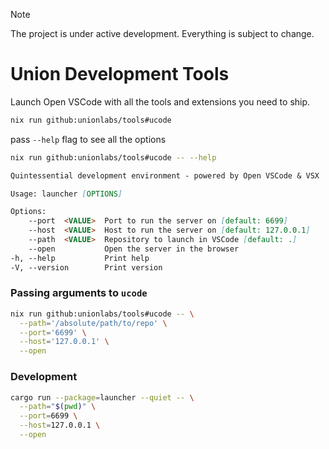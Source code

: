 > [!NOTE]
> The project is under active development. Everything is subject to change.

# Union Development Tools

Launch Open VSCode with all the tools and extensions you need to ship.

```sh
nix run github:unionlabs/tools#ucode
```

pass `--help` flag to see all the options

```sh
nix run github:unionlabs/tools#ucode -- --help
```

```md
Quintessential development environment - powered by Open VSCode & VSX

Usage: launcher [OPTIONS]

Options:
    --port  <VALUE>  Port to run the server on [default: 6699]
    --host  <VALUE>  Host to run the server on [default: 127.0.0.1]
    --path  <VALUE>  Repository to launch in VSCode [default: .]
    --open           Open the server in the browser
-h, --help           Print help
-V, --version        Print version

```

### Passing arguments to `ucode`

```sh
nix run github:unionlabs/tools#ucode -- \
  --path='/absolute/path/to/repo' \
  --port='6699' \
  --host='127.0.0.1' \
  --open
```

### Development

```sh
cargo run --package=launcher --quiet -- \
  --path="$(pwd)" \
  --port=6699 \
  --host=127.0.0.1 \
  --open
```
